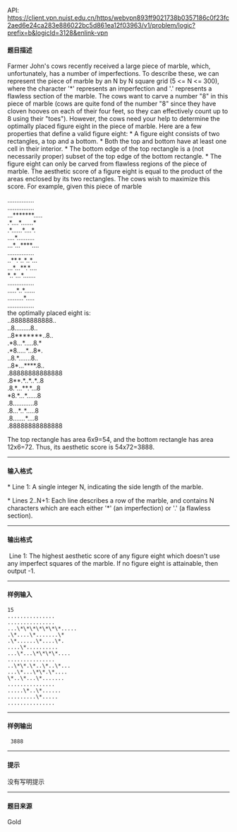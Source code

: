 API: https://client.vpn.nuist.edu.cn/https/webvpn893ff9021738b0357186c0f23fc2aed6e24ca283e886022bc5d861ea12f03963/v1/problem/logic?prefix=b&logicId=3128&enlink-vpn

#### 题目描述

Farmer John's cows recently received a large piece of marble, which, unfortunately, has a number of imperfections. To describe these, we can represent the piece of marble by an N by N square grid (5 <= N <= 300), where the character '\*' represents an imperfection and '.' represents a flawless section of the marble. The cows want to carve a number "8" in this piece of marble (cows are quite fond of the number "8" since they have cloven hooves on each of their four feet, so they can effectively count up to 8 using their "toes"). However, the cows need your help to determine the optimally placed figure eight in the piece of marble. Here are a few properties that define a valid figure eight: \* A figure eight consists of two rectangles, a top and a bottom. \* Both the top and bottom have at least one cell in their interior. \* The bottom edge of the top rectangle is a (not necessarily proper) subset of the top edge of the bottom rectangle. \* The figure eight can only be carved from flawless regions of the piece of marble. The aesthetic score of a figure eight is equal to the product of the areas enclosed by its two rectangles. The cows wish to maximize this score. For example, given this piece of marble

...............  
...............  
...\*\*\*\*\*\*\*.....  
.\*....\*.......\*  
.\*......\*....\*.  
....\*..........  
...\*...\*\*\*\*....  
...............  
..\*\*.\*..\*..\*...  
...\*...\*\*.\*....  
\*..\*...\*.......  
...............  
.....\*..\*......  
.........\*.....  
...............  
the optimally placed eight is:  
..88888888888..  
..8.........8..  
..8\*\*\*\*\*\*\*..8..  
.\*8...\*.....8.\*  
.\*8.....\*...8\*.  
..8.\*.......8..  
..8\*...\*\*\*\*.8..  
.88888888888888  
.8\*\*.\*..\*..\*..8  
.8.\*...\*\*.\*...8  
\*8.\*...\*......8  
.8............8  
.8...\*..\*.....8  
.8.......\*....8  
.88888888888888 

The top rectangle has area 6x9=54, and the bottom rectangle has area 12x6=72. Thus, its aesthetic score is 54x72=3888.

---

#### 输入格式

\* Line 1: A single integer N, indicating the side length of the marble.

\* Lines 2..N+1: Each line describes a row of the marble, and contains N characters which are each either '\*' (an imperfection) or '.' (a flawless section). 

---

#### 输出格式

 Line 1: The highest aesthetic score of any figure eight which doesn't use any imperfect squares of the marble. If no figure eight is attainable, then output -1. 

---

#### 样例输入
```
15
...............
...............
...\*\*\*\*\*\*\*.....
.\*....\*.......\*
.\*......\*....\*.
....\*..........
...\*...\*\*\*\*....
...............
..\*\*.\*..\*..\*...
...\*...\*\*.\*....
\*..\*...\*.......
...............
.....\*..\*......
.........\*.....
...............

```

---

#### 样例输出
```
 3888 
```

---

#### 提示

没有写明提示

---

#### 题目来源

Gold